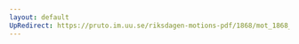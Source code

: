 ```yaml
---
layout: default
UpRedirect: https://pruto.im.uu.se/riksdagen-motions-pdf/1868/mot_1868__ak__264/mot_1868__ak__264-002.pdf
---
```

